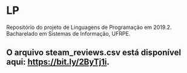 # LP
Repositório do projeto de Linguagens de Programação em 2019.2. Bacharelado em Sistemas de Informação, UFRPE.

## O arquivo steam_reviews.csv está disponível aqui: https://bit.ly/2ByTj1i.
